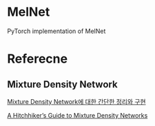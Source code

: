 # MelNet
PyTorch implementation of MelNet

# Referecne
## Mixture Density Network
[Mixture Density Network에 대한 간단한 정리와 구현](https://kangbk0120.github.io/articles/2018-05/MDN)

[A Hitchhiker’s Guide to Mixture Density Networks](https://towardsdatascience.com/a-hitchhikers-guide-to-mixture-density-networks-76b435826cca)
